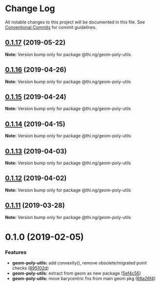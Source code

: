 # Change Log

All notable changes to this project will be documented in this file.
See [Conventional Commits](https://conventionalcommits.org) for commit guidelines.

## [0.1.17](https://github.com/thi-ng/umbrella/compare/@thi.ng/geom-poly-utils@0.1.16...@thi.ng/geom-poly-utils@0.1.17) (2019-05-22)

**Note:** Version bump only for package @thi.ng/geom-poly-utils





## [0.1.16](https://github.com/thi-ng/umbrella/compare/@thi.ng/geom-poly-utils@0.1.15...@thi.ng/geom-poly-utils@0.1.16) (2019-04-26)

**Note:** Version bump only for package @thi.ng/geom-poly-utils





## [0.1.15](https://github.com/thi-ng/umbrella/compare/@thi.ng/geom-poly-utils@0.1.14...@thi.ng/geom-poly-utils@0.1.15) (2019-04-24)

**Note:** Version bump only for package @thi.ng/geom-poly-utils





## [0.1.14](https://github.com/thi-ng/umbrella/compare/@thi.ng/geom-poly-utils@0.1.13...@thi.ng/geom-poly-utils@0.1.14) (2019-04-15)

**Note:** Version bump only for package @thi.ng/geom-poly-utils





## [0.1.13](https://github.com/thi-ng/umbrella/compare/@thi.ng/geom-poly-utils@0.1.12...@thi.ng/geom-poly-utils@0.1.13) (2019-04-03)

**Note:** Version bump only for package @thi.ng/geom-poly-utils





## [0.1.12](https://github.com/thi-ng/umbrella/compare/@thi.ng/geom-poly-utils@0.1.11...@thi.ng/geom-poly-utils@0.1.12) (2019-04-02)

**Note:** Version bump only for package @thi.ng/geom-poly-utils





## [0.1.11](https://github.com/thi-ng/umbrella/compare/@thi.ng/geom-poly-utils@0.1.10...@thi.ng/geom-poly-utils@0.1.11) (2019-03-28)

**Note:** Version bump only for package @thi.ng/geom-poly-utils







# 0.1.0 (2019-02-05)


### Features

* **geom-poly-utils:** add convexity(), remove obsolete/migrated point checks ([895102d](https://github.com/thi-ng/umbrella/commit/895102d))
* **geom-poly-utils:** extract from geom as new package ([5ef4c56](https://github.com/thi-ng/umbrella/commit/5ef4c56))
* **geom-poly-utils:** move barycentric fns from main geom pkg ([68a26f4](https://github.com/thi-ng/umbrella/commit/68a26f4))
